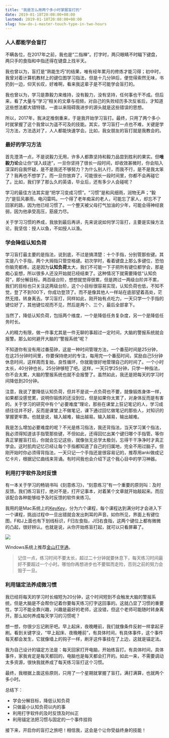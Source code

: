 ```yaml
---
title: "我是怎么用两个多小时掌握盲打的"
date: 2019-01-18T20:08:00+08:00
lastmod: 2019-01-18T20:08:00+08:00
slug: how-do-i-master-touch-type-in-two-hours
---
```


### 人人都能学会盲打

不瞒各位，在2017年之前，我也是“二指禅”。打字时，两只眼睛不时瞄下键盘，两只手的食指和中指还得在键盘上找半天。

我也曾以为，盲打是“熟能生巧”的结果，唯有经年累月的修炼才能习得；初中时，我曾对着计算机教材上的键位图学习指法，但是十几分钟后，便觉得索然无味，书扔到一边，仰天长叹，好难啊，看来我这辈子是不可能学会盲打的。

我也曾以为，学习是靠毅力来维持，没有毅力，没有坚持，任何事也干不成。但后来，看了大量与“学习”相关的文章与视频，对自己的失败经历多次反省后，才知道这些想法都大错特错，一直以来阻碍我进步的源头就是这些错误的思想。

所以，2017年，我决定推倒重来，于是我开始学习盲打。最终，只用了两个多小时就掌握了这个我曾以为遥不可及的技能。其实，学习盲打一点也不难，关键是学习方法，方法选对了，人人都能快速学会。比如，我女朋友的盲打就是我教会的。

### 最好的学习方法

首先澄清一点，不是说毅力无用，许多人都靠坚持和毅力品尝到胜利的果实。但**唯毅力论**会让你“误入歧途”，一旦你坚持了很长一段时间，却收效甚微时，你会陷入深深的自我怀疑，是不是我还不够努力？为什么别人行，而我不行，是不是我太笨了？我再也不想学了。而一旦你放弃了，可能很长一段时间里，你都不会再碰它了。比如，我们学了那么久的英语，毕业后，还有多少人会碰呢？

学习的最佳方法其实是“把学习变成习惯”。“习惯”是和风细雨，润物无声；“毅力”是狂风暴雨，电闪雷鸣。一个得了老年痴呆的老人，可能忘了家人，却忘不了回家的路，因为他已经习惯了。一个整天被父母打气加油的少年，可能会得神经衰弱，因为他承受高压，筋疲力尽。

关于学习习惯的养成，我放到最后再讲，先来说说如何学习盲打，主要是实操方法论，我坚信：授人以鱼，不如授人以渔。

### 学会降低认知负荷

学习盲打最主要的是指法，说到底，不过是搞清楚：十个手指，分别管那些键。其实是八个手指，两个大拇指只管空格键。初次学时，看着键盘上那么多键位，恐怕你脑壳都疼。这是因为**认知负荷**太大，我们不可能一下子把所有键位都学会，那是痴心妄想，所以很多人还没开始就已经结束了。这种情况下就需要降低“认知负荷”，即分解目标。两百级台阶，想想就觉得很累，但是跨过一两级台阶并不累，我们的目标也只关注这两级台阶，这个小目标很容易实现，认知负荷也低，不知不觉，登了不到100下，你成功登顶了。而不是像其他人一样站在底部望着高处，茫然无措，转身离去。学习盲打，同样如此，刚开始有点吃力，一天只学一个手指的键位好了，其他键位视而不见，然后是两个、三个，最后全部拿下。

当然了，降低认知负荷，包括两个维度，一个是降低任务复杂度，另一个是降低任务时长。

人的精力有限，做一件事尤其是一件无聊的事超过一定时间，大脑的警报系统就会报警。那么如何避开大脑的“警报系统”呢？

不知道你有没有用过番茄钟，这是一种时间管理方法，一个番茄时间是25分钟，在这25分钟时间里，你要保持绝对的专注，每用完一个番茄时间，奖励自己5分钟休息时间，这样周而复始，良性循环，你就能很好地管理自己的时间了。一个小时太长，40分钟也长，25分钟够短了吧。这样，一天只学25分钟，只学一种指法，你不会太累，大脑的警报系统也就不会报警了。虽然如此，我还是把每天的学习时间降低到20分钟。

注意，我说了要降低认知负荷，但并不是说一点负荷也不要，就像锻炼身体一样，如果都没感觉累，说明你锻炼的还没到位，但是如果你太累了，对身体反而是有害的。关于学习的研究中有个“必要难度”理论，那些在课堂上狂记笔记的人，学习成绩往往并不好，反而是课堂上不做笔记，课下通过回忆做笔记的那些人，对知识的掌握更牢靠。也就是说，输入越难，输出越易。输入越易，输出越难。

我是怎么增加必要难度的呢？不光是练习指法，我还背指法，当天学习某个指法，我必须得知道该手指管那些键，不但如此，还得回忆出某个键归哪个手指管。等你真正掌握盲打后，你就会忘记这些，就像张无忌学太极剑，忘得干干净净时才真正学会。这时肌肉记忆已经让每个手指都知道了自己的归属地，完全不用过脑子。但刚开始时你必须得背指法，一天只记一个手指还是很容易记的，推荐用anki做成记忆卡片，根据记忆曲线来背诵。有时间我也会介绍下这个我心目中的学习神器。

### 利用打字软件及时反馈

有一本关于学习的畅销书叫《刻意练习》，“刻意练习”有一个重要的原则叫：及时反馈。我们练习盲打，绝对不是，打开记事本，对着某个文章就开始敲起来。而应该配合各种能够给予及时反馈的软件来练习。

我用的是Mac系统上的[KeyKey](https://itunes.apple.com/cn/app/keykey-typing-tutor/id1035137927?mt=12)，分为六个课程，每个课程达到满分时才会进入下一个课程，挑战过程中一旦出错就会发出刺耳的声音。如你所见，界面上有键位图，F和J上面也有下划线标识，F归左食指，J归右食指，这两个键位上都有微微的凸起，很好辨认。也就是说，从你开始练盲打起，就可以只看屏幕了。

![](https://ws1.sinaimg.cn/large/006tNc79ly1fz6jksmo8fj30tf0ha0t6.jpg)

Windows系统上推荐[金山打字通](http://www.51dzt.com)。

> 记住一点，练习时间不要太长，超过二十分钟就要休息下，每天练习时间最好不要超过一个小时。哪怕你再想进步也不要铤而走险，否则之前的努力会毁于一旦。

### 利用锚定法养成微习惯

我已经将每天的学习时长缩短为20分钟，这个时间短到不会触发大脑的警报系统，但是大脑是不会帮你记着你要每天练习打字这回事的。这就凸显了习惯的重要性，学习不能全靠兴趣，兴趣是最好的老师，这没错，但这个老师可能随时转身离开。那么如何养成每天学习的习惯呢？

想一想，你很少忘记刷牙吧。早上起床，夜晚睡前，我们就像条件反射一样拿起牙刷。看到关键字没，“早上起床、夜晚睡前”，有具体时间，有具体事件，这个事件每天都会发生，它就像墙上的钩子一样，刷牙这件事挂在了上边，这就是锚定法。

我为自己设计的锚定方法是：每天回家打开电脑，开始练盲打。有具体时间，具体事件，家我肯定是每天都回的，电脑也是每天都会打开的。如此一来，不需要调动太多资源，很快我就养成了每天练习盲打这个习惯。

最终，我根据上面这些原则，只用了一个星期就掌握了盲打。满打满算，也就两个多小时。

总结下：

- 学会分解目标，降低认知负荷
- 只做最小认知负荷以内的事
- 利用打字软件的及时反馈及时纠正
- 利用锚定法把习惯与固定的一个事件挂钩

接下来，开启你的盲打之旅吧！相信我，这会是个让你受益终身的技能！
